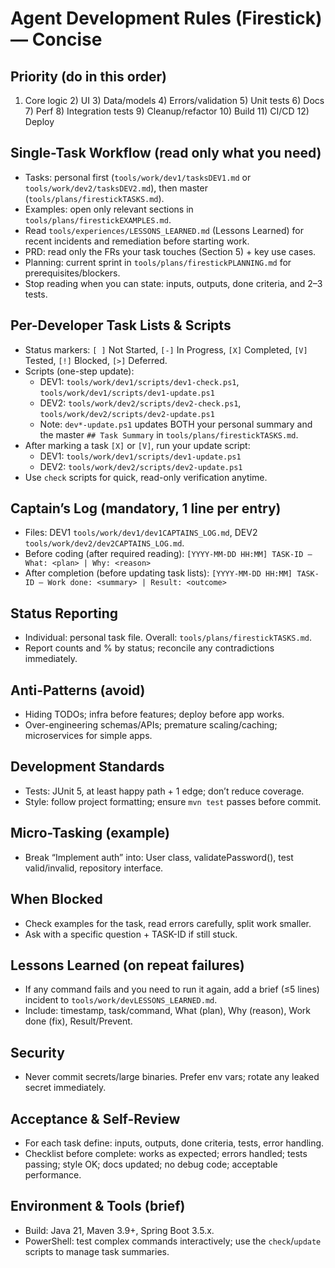 # Agent Development Rules (Firestick) — Concise

## Priority (do in this order)
1) Core logic 2) UI 3) Data/models 4) Errors/validation 5) Unit tests 6) Docs 7) Perf 8) Integration tests 9) Cleanup/refactor 10) Build 11) CI/CD 12) Deploy

## Single-Task Workflow (read only what you need)
- Tasks: personal first (`tools/work/dev1/tasksDEV1.md` or `tools/work/dev2/tasksDEV2.md`), then master (`tools/plans/firestickTASKS.md`).
- Examples: open only relevant sections in `tools/plans/firestickEXAMPLES.md`.
- Read `tools/experiences/LESSONS_LEARNED.md` (Lessons Learned) for recent incidents and remediation before starting work.
- PRD: read only the FRs your task touches (Section 5) + key use cases.
- Planning: current sprint in `tools/plans/firestickPLANNING.md` for prerequisites/blockers.
- Stop reading when you can state: inputs, outputs, done criteria, and 2–3 tests.

## Per-Developer Task Lists & Scripts
- Status markers: `[ ]` Not Started, `[-]` In Progress, `[X]` Completed, `[V]` Tested, `[!]` Blocked, `[>]` Deferred.
- Scripts (one-step update):
  - DEV1: `tools/work/dev1/scripts/dev1-check.ps1`, `tools/work/dev1/scripts/dev1-update.ps1`
  - DEV2: `tools/work/dev2/scripts/dev2-check.ps1`, `tools/work/dev2/scripts/dev2-update.ps1`
  - Note: `dev*-update.ps1` updates BOTH your personal summary and the master `## Task Summary` in `tools/plans/firestickTASKS.md`.
- After marking a task `[X]` or `[V]`, run your update script:
  - DEV1: `tools/work/dev1/scripts/dev1-update.ps1`
  - DEV2: `tools/work/dev2/scripts/dev2-update.ps1`
- Use `check` scripts for quick, read-only verification anytime.

## Captain’s Log (mandatory, 1 line per entry)
- Files: DEV1 `tools/work/dev1/dev1CAPTAINS_LOG.md`, DEV2 `tools/work/dev2/dev2CAPTAINS_LOG.md`.
- Before coding (after required reading): `[YYYY-MM-DD HH:MM] TASK-ID — What: <plan> | Why: <reason>`
- After completion (before updating task lists): `[YYYY-MM-DD HH:MM] TASK-ID — Work done: <summary> | Result: <outcome>`

## Status Reporting
- Individual: personal task file. Overall: `tools/plans/firestickTASKS.md`.
- Report counts and % by status; reconcile any contradictions immediately.

## Anti-Patterns (avoid)
- Hiding TODOs; infra before features; deploy before app works.
- Over-engineering schemas/APIs; premature scaling/caching; microservices for simple apps.

## Development Standards
- Tests: JUnit 5, at least happy path + 1 edge; don’t reduce coverage.
- Style: follow project formatting; ensure `mvn test` passes before commit.

## Micro-Tasking (example)
- Break “Implement auth” into: User class, validatePassword(), test valid/invalid, repository interface.

## When Blocked
- Check examples for the task, read errors carefully, split work smaller.
- Ask with a specific question + TASK-ID if still stuck.

## Lessons Learned (on repeat failures)
- If any command fails and you need to run it again, add a brief (≤5 lines) incident to `tools/work/devLESSONS_LEARNED.md`.
- Include: timestamp, task/command, What (plan), Why (reason), Work done (fix), Result/Prevent.

## Security
- Never commit secrets/large binaries. Prefer env vars; rotate any leaked secret immediately.

## Acceptance & Self-Review
- For each task define: inputs, outputs, done criteria, tests, error handling.
- Checklist before complete: works as expected; errors handled; tests passing; style OK; docs updated; no debug code; acceptable performance.

## Environment & Tools (brief)
- Build: Java 21, Maven 3.9+, Spring Boot 3.5.x.
- PowerShell: test complex commands interactively; use the `check`/`update` scripts to manage task summaries.
